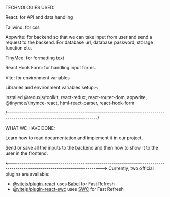 TECHNOLOGIES USED:

React: for API and data handling

Tailwind: for css

Appwrite: for backend so that we can take input from user and send a request to the backend. For database url, database password, storage function etc.

TinyMce: for formatting text

React Hook Form: for handling input forms.

Vite: for environment variables


Libraries and environment variables setup:-:

installed @reduxjs/toolkit, react-redux, react-router-dom, appwrite, @tinymce/tinymce-react, html-react-parser, react-hook-form

/--------------------------------------------------------------------------------------------------------------------------/

WHAT WE HAVE DONE: 

Learn how to read documentation and implement it in our project.

Send or save all the inputs to the backend and then how to show it to the user in the frontend.











<-------------------------------------------------------------------------------------------------------------------------->
Currently, two official plugins are available:

- [@vitejs/plugin-react](https://github.com/vitejs/vite-plugin-react/blob/main/packages/plugin-react/README.md) uses [Babel](https://babeljs.io/) for Fast Refresh
- [@vitejs/plugin-react-swc](https://github.com/vitejs/vite-plugin-react-swc) uses [SWC](https://swc.rs/) for Fast Refresh
